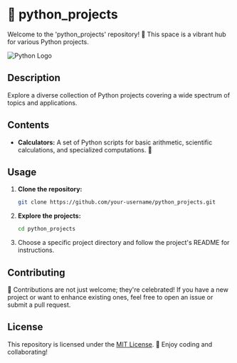 # 🐍 python_projects

Welcome to the 'python_projects' repository! 🚀 This space is a vibrant hub for various Python projects.

![Python Logo](https://www.python.org/static/community_logos/python-logo.png)

## Description

Explore a diverse collection of Python projects covering a wide spectrum of topics and applications.

## Contents

- **Calculators:** A set of Python scripts for basic arithmetic, scientific calculations, and specialized computations. 🧮

<!-- Add more sections for additional projects -->

## Usage

1. **Clone the repository:**
    ```bash
    git clone https://github.com/your-username/python_projects.git
    ```

2. **Explore the projects:**
    ```bash
    cd python_projects
    ```

3. Choose a specific project directory and follow the project's README for instructions.

## Contributing

🤝 Contributions are not just welcome; they're celebrated! If you have a new project or want to enhance existing ones, feel free to open an issue or submit a pull request.

## License

This repository is licensed under the [MIT License](LICENSE). 📜 Enjoy coding and collaborating!
